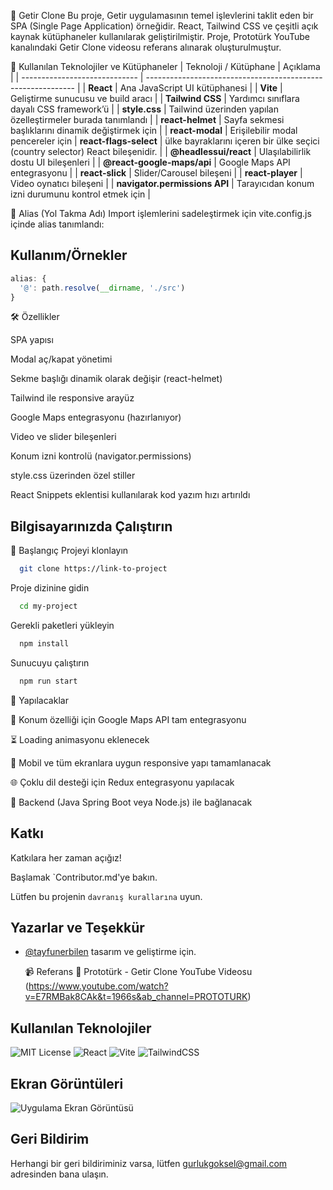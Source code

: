 🛒 Getir Clone
Bu proje, Getir uygulamasının temel işlevlerini taklit eden bir SPA (Single Page Application) örneğidir. React, Tailwind CSS ve çeşitli açık kaynak kütüphaneler kullanılarak geliştirilmiştir. Proje, Prototürk YouTube kanalındaki Getir Clone videosu referans alınarak oluşturulmuştur.


🧰 Kullanılan Teknolojiler ve Kütüphaneler
| Teknoloji / Kütüphane         | Açıklama                                                     |
| ----------------------------- | ------------------------------------------------------------ |
| **React**                     | Ana JavaScript UI kütüphanesi                                |
| **Vite**                      | Geliştirme sunucusu ve build aracı                           |
| **Tailwind CSS**              | Yardımcı sınıflara dayalı CSS framework’ü                    |
| **style.css**                 | Tailwind üzerinden yapılan özelleştirmeler burada tanımlandı |
| **react-helmet**              | Sayfa sekmesi başlıklarını dinamik değiştirmek için          |
| **react-modal**               | Erişilebilir modal pencereler için
| **react-flags-select**        | ülke bayraklarını içeren bir ülke seçici (country selector) React bileşenidir.                            |
| **@headlessui/react**         | Ulaşılabilirlik dostu UI bileşenleri                         |
| **@react-google-maps/api**    | Google Maps API entegrasyonu                                 |
| **react-slick**               | Slider/Carousel bileşeni                                     |
| **react-player**              | Video oynatıcı bileşeni                                      |
| **navigator.permissions API** | Tarayıcıdan konum izni durumunu kontrol etmek için           |

📁 Alias (Yol Takma Adı)
Import işlemlerini sadeleştirmek için vite.config.js içinde alias tanımlandı:


## Kullanım/Örnekler

```javascript
alias: {
  '@': path.resolve(__dirname, './src')
}

```

  🛠️ Özellikler

SPA yapısı

Modal aç/kapat yönetimi

Sekme başlığı dinamik olarak değişir (react-helmet)

Tailwind ile responsive arayüz

Google Maps entegrasyonu (hazırlanıyor)

Video ve slider bileşenleri

Konum izni kontrolü (navigator.permissions)

style.css üzerinden özel stiller

React Snippets eklentisi kullanılarak kod yazım hızı artırıldı

  
## Bilgisayarınızda Çalıştırın
🚀 Başlangıç
Projeyi klonlayın

```bash
  git clone https://link-to-project
```

Proje dizinine gidin

```bash
  cd my-project
```

Gerekli paketleri yükleyin

```bash
  npm install
```

Sunucuyu çalıştırın

```bash
  npm run start
```

  
📝 Yapılacaklar

 📍 Konum özelliği için Google Maps API tam entegrasyonu

 ⏳ Loading animasyonu eklenecek

 📱 Mobil ve tüm ekranlara uygun responsive yapı tamamlanacak

 🌐 Çoklu dil desteği için Redux entegrasyonu yapılacak

 🧩 Backend (Java Spring Boot veya Node.js) ile bağlanacak
  
## Katkı

Katkılara her zaman açığız!

Başlamak `Contributor.md'ye bakın.

Lütfen bu projenin `davranış kurallarına` uyun.

  
## Yazarlar ve Teşekkür

- [@tayfunerbilen](https://github.com/tayfunerbilen) tasarım ve geliştirme için.

  📹 Referans
🎥 Prototürk - Getir Clone YouTube Videosu (https://www.youtube.com/watch?v=E7RMBak8CAk&t=1966s&ab_channel=PROTOTURK)
## Kullanılan Teknolojiler

![MIT License](https://img.shields.io/badge/license-MIT-green)
![React](https://img.shields.io/badge/react-19.0.0-blue)
![Vite](https://img.shields.io/badge/Vite-frontend-blueviolet)
![TailwindCSS](https://img.shields.io/badge/Tailwind-CSS-38B2AC?logo=tailwindcss)
  
## Ekran Görüntüleri

![Uygulama Ekran Görüntüsü](./src/assets/demo.gif)

  
## Geri Bildirim

Herhangi bir geri bildiriminiz varsa, lütfen gurlukgoksel@gmail.com adresinden bana ulaşın.

  
